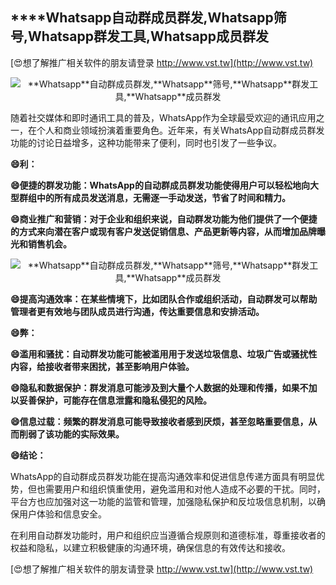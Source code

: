 ## ****Whatsapp**自动群成员群发,**Whatsapp**筛号,**Whatsapp**群发工具,**Whatsapp**成员群发**

[😍想了解推广相关软件的朋友请登录 http://www.vst.tw](http://www.vst.tw)

 <center><img src="https://vst.tw/MP4/tuiguang/png/1.png" alt="**Whatsapp**自动群成员群发,**Whatsapp**筛号,**Whatsapp**群发工具,**Whatsapp**成员群发"></center>

随着社交媒体和即时通讯工具的普及，WhatsApp作为全球最受欢迎的通讯应用之一，在个人和商业领域扮演着重要角色。近年来，有关WhatsApp自动群成员群发功能的讨论日益增多，这种功能带来了便利，同时也引发了一些争议。

**😄利：**

**😄便捷的群发功能：WhatsApp的自动群成员群发功能使得用户可以轻松地向大型群组中的所有成员发送消息，无需逐一手动发送，节省了时间和精力。**

**😄商业推广和营销：对于企业和组织来说，自动群发功能为他们提供了一个便捷的方式来向潜在客户或现有客户发送促销信息、产品更新等内容，从而增加品牌曝光和销售机会。**

 <center><img src="https://vst.tw/MP4/tuiguang/png/5.png" alt="**Whatsapp**自动群成员群发,**Whatsapp**筛号,**Whatsapp**群发工具,**Whatsapp**成员群发"></center>

**😄提高沟通效率：在某些情境下，比如团队合作或组织活动，自动群发可以帮助管理者更有效地与团队成员进行沟通，传达重要信息和安排活动。**

**😄弊：**

**😄滥用和骚扰：自动群发功能可能被滥用用于发送垃圾信息、垃圾广告或骚扰性内容，给接收者带来困扰，甚至影响用户体验。**

**😄隐私和数据保护：群发消息可能涉及到大量个人数据的处理和传播，如果不加以妥善保护，可能存在信息泄露和隐私侵犯的风险。**

**😄信息过载：频繁的群发消息可能导致接收者感到厌烦，甚至忽略重要信息，从而削弱了该功能的实际效果。**

**😄结论：**

WhatsApp的自动群成员群发功能在提高沟通效率和促进信息传递方面具有明显优势，但也需要用户和组织慎重使用，避免滥用和对他人造成不必要的干扰。同时，平台方也应加强对这一功能的监管和管理，加强隐私保护和反垃圾信息机制，以确保用户体验和信息安全。

在利用自动群发功能时，用户和组织应当遵循合规原则和道德标准，尊重接收者的权益和隐私，以建立积极健康的沟通环境，确保信息的有效传达和接收。

[😍想了解推广相关软件的朋友请登录 http://www.vst.tw](http://www.vst.tw)




